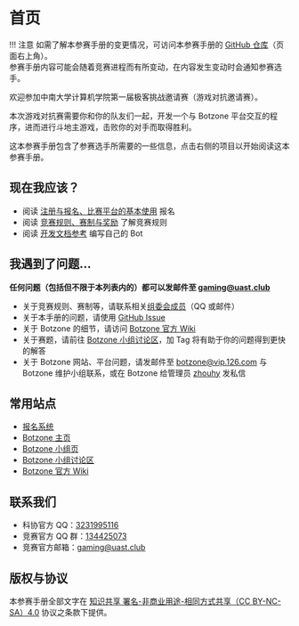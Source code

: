 # 首页

!!! 注意
    如需了解本参赛手册的变更情况，可访问本参赛手册的 [GitHub 仓库](https://github.com/SSST-CSU/competition-docs/)（页面右上角）。  
    参赛手册内容可能会随着竞赛进程而有所变动，在内容发生变动时会通知参赛选手。

欢迎参加中南大学计算机学院第一届极客挑战邀请赛（游戏对抗邀请赛）。

本次游戏对抗赛需要你和你的队友们一起，开发一个与 Botzone 平台交互的程序，进而进行斗地主游戏，击败你的对手而取得胜利。

这本参赛手册包含了参赛选手所需要的一些信息，点击右侧的项目以开始阅读这本参赛手册。

## 现在我应该？

* 阅读 [注册与报名、比赛平台的基本使用](tutorial.md) 报名
* 阅读 [竞赛规则、赛制与奖励](competition.md) 了解竞赛规则
* 阅读 [开发文档参考](rule.md) 编写自己的 Bot

## 我遇到了问题...

**任何问题（包括但不限于本列表内的）都可以发邮件至 [gaming@uast.club](mailto:gaming@uast.club)**

* 关于竞赛规则、赛制等，请联系相关[组委会成员](member.md)（QQ 或邮件）
* 关于本手册的问题，请使用 [GitHub Issue](https://github.com/SSST-CSU/competition-docs/issues)
* 关于 Botzone 的细节，请访问 [Botzone 官方 Wiki](https://wiki.botzone.org.cn/)
* 关于赛题，请前往 [Botzone 小组讨论区](https://www.botzone.org.cn/discuss/group-5cc64d7275e55951524c4105)，加 Tag 将有助于你的问题得到更快的解答
* 关于 Botzone 网站、平台问题，请发邮件至 [botzone@vip.126.com](mailto:botzone@vip.126.com) 与 Botzone 维护小组联系，或在 Botzone 给管理员 [zhouhy](https://www.botzone.org.cn/account/53684e48a4428bf021bd2f16) 发私信

## 常用站点

* [报名系统](https://gaming.jxpxxzj.cn:2825)
* [Botzone 主页](https://botzone.org.cn)
* [Botzone 小组页](https://www.botzone.org.cn/group/5cc64d7275e55951524c4105)
* [Botzone 小组讨论区](https://www.botzone.org.cn/discuss/group-5cc64d7275e55951524c4105)
* [Botzone 官方 Wiki](https://wiki.botzone.org.cn/)

## 联系我们

* 科协官方 QQ：[3231995116](https://user.qzone.qq.com/3231995116)
* 竞赛官方 QQ 群：[134425073](https://shang.qq.com/wpa/qunwpa?idkey=d7ae4755243fa1023a74be8592c1e9044e725cc0792a35701691c7c03ddffa7e)
* 竞赛官方邮箱：[gaming@uast.club](mailto:gaming@uast.club)

## 版权与协议

本参赛手册全部文字在 [知识共享 署名-非商业用途-相同方式共享（CC BY-NC-SA）4.0](https://github.com/SSST-CSU/competition-docs/blob/master/LICENSE) 协议之条款下提供。

